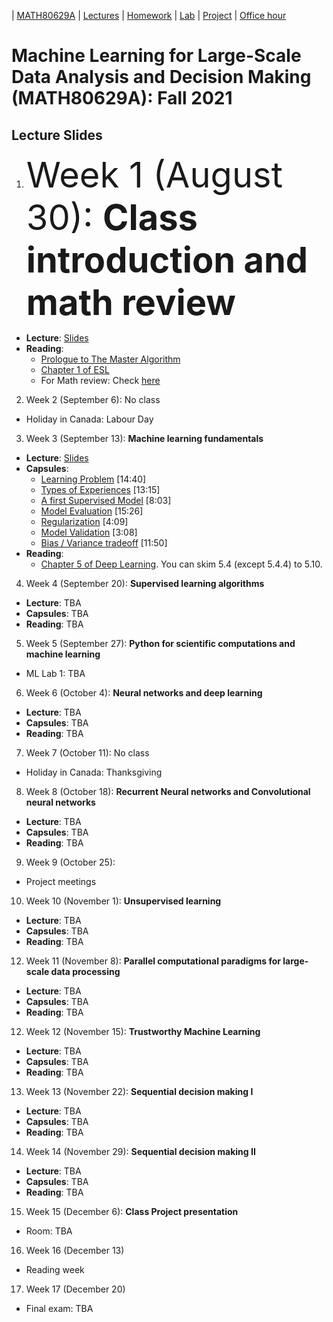| [MATH80629A](main.md) | [Lectures](lectures.md) | [Homework](homework.md) | [Lab](lab.md) | [Project](project.md) | [Office hour](office_hr.md)
# Machine Learning for Large-Scale Data Analysis and Decision Making (MATH80629A): Fall 2021

## Lecture Slides

1. <span style="font-size:4em;">Week 1 (August 30): **Class introduction and math review**</span>
- **Lecture**: [Slides]()
- **Reading**: 
  * [Prologue to The Master Algorithm](http://homes.cs.washington.edu/~pedrod/Prologue.pdf)
  * [Chapter 1 of ESL](https://web.stanford.edu/~hastie/Papers/ESLII.pdf)
  * For Math review: Check [here](http://www.cs.toronto.edu/~lcharlin/courses/80-629/math_resources.html)

2. Week 2 (September 6): No class
- Holiday in Canada: Labour Day

3. Week 3 (September 13): **Machine learning fundamentals** 
- **Lecture**: [Slides]()
- **Capsules**:  
  * [Learning Problem](https://youtu.be/XHjYLAooCQI) [14:40]
  * [Types of Experiences](https://youtu.be/bUrw6MWiI7E) [13:15]
  * [A first Supervised Model](https://www.youtube.com/watch?v=fu8IBbPREBg) [8:03]
  * [Model Evaluation](https://youtu.be/jB69v09vrn8) [15:26]
  * [Regularization](https://www.youtube.com/watch?v=SFzhFrWOTEI) [4:09]
  * [Model Validation](https://www.youtube.com/watch?v=WoFGyFvyoeo) [3:08]
  * [Bias / Variance tradeoff](https://www.youtube.com/watch?v=L5Hehy9s8SI) [11:50]
- **Reading**:  
  * [Chapter 5 of Deep Learning](http://www.deeplearningbook.org/contents/ml.html). You can skim 5.4 (except 5.4.4) to 5.10.  

4. Week 4 (September 20): **Supervised learning algorithms** 
- **Lecture**: TBA
- **Capsules**: TBA
- **Reading**: TBA

5. Week 5 (September 27): **Python for scientific computations and machine learning** 
- ML Lab 1: TBA

6. Week 6 (October 4): **Neural networks and deep learning** 
- **Lecture**: TBA
- **Capsules**: TBA
- **Reading**: TBA

7. Week 7 (October 11): No class
* Holiday in Canada: Thanksgiving

8. Week 8 (October 18): **Recurrent Neural networks and Convolutional neural networks** 
- **Lecture**: TBA
- **Capsules**: TBA
- **Reading**: TBA

9. Week 9 (October 25): 
- Project meetings

10. Week 10 (November 1): **Unsupervised learning** 
- **Lecture**: TBA
- **Capsules**: TBA
- **Reading**: TBA

12. Week 11 (November 8): **Parallel computational paradigms for large-scale data processing**
- **Lecture**: TBA
- **Capsules**: TBA
- **Reading**: TBA

12. Week 12 (November 15): **Trustworthy Machine Learning** 
- **Lecture**: TBA
- **Capsules**: TBA
- **Reading**: TBA

13. Week 13 (November 22): **Sequential decision making I** 
- **Lecture**: TBA
- **Capsules**: TBA
- **Reading**: TBA

14. Week 14 (November 29): **Sequential decision making II** 
- **Lecture**: TBA
- **Capsules**: TBA
- **Reading**: TBA

15. Week 15 (December 6): **Class Project presentation**
* Room: TBA

16. Week 16 (December 13)
* Reading week

17. Week 17 (December 20)
* Final exam: TBA


